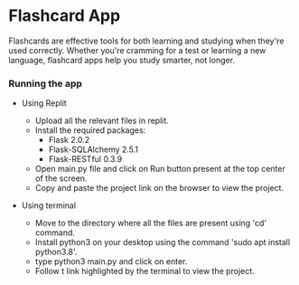 # Flashcard App

Flashcards are effective tools for both learning and studying when they're used correctly. Whether you're cramming for a test or learning a new language, flashcard apps help you study smarter, not longer.

### Running the app

* Using Replit
  - Upload all the relevant files in replit.
  - Install the required packages:
    - Flask 2.0.2
    - Flask-SQLAlchemy 2.5.1
    - Flask-RESTful 0.3.9
  - Open main.py file and click on Run button present at the top center of the screen.
  - Copy and paste the project link on the browser to view the project.


* Using terminal
  - Move to the directory where all the files are present using 'cd' command.
  - Install python3 on your desktop using the command 'sudo apt install python3.8'.
  - type python3 main.py and click on enter.
  - Follow t link highlighted by the terminal to view the project.
